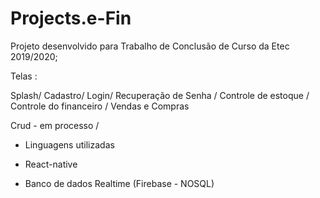 # Projects.e-Fin

Projeto desenvolvido para Trabalho de Conclusão de Curso da Etec 2019/2020; 

Telas :

Splash/
Cadastro/
Login/
Recuperação de Senha /
Controle de estoque /
Controle do financeiro / Vendas e Compras 

Crud - em processo /



- Linguagens utilizadas 

* React-native 

* Banco de dados Realtime (Firebase - NOSQL)

